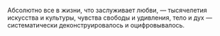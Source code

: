 Абсолютно все в жизни, что заслуживает любви, — тысячелетия искусства и культуры, чувства свободы и удивления, тело и дух — систематически деконструировалось и оцифровывалось.
